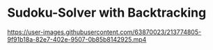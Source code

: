 # Sudoku-Solver with Backtracking

https://user-images.githubusercontent.com/63870023/213774805-9f91b18a-82e7-402e-9507-0b85b8142925.mp4

